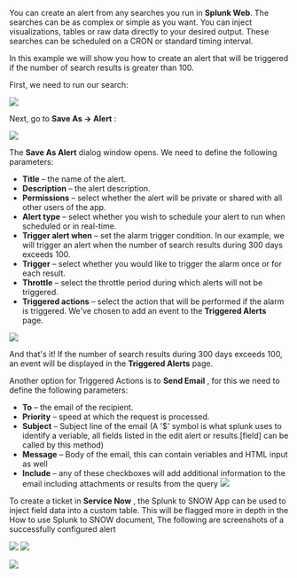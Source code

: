 You can create an alert from any searches you run in **Splunk Web**. The searches can be as complex or simple as you want. You can inject visualizations, tables or raw data directly to your desired output. These searches can be scheduled on a CRON or standard timing interval.

 In this example we will show you how to create an alert that will be triggered if the number of search results is greater than 100.

First, we need to run our search:

![](https://github.com/gdcorp-infosec/security-detections-framework/blob/main/documentation/splunk_search_for_an_alert.jpeg)

Next, go to  **Save As -> Alert** :

![](https://github.com/gdcorp-infosec/security-detections-framework/blob/main/documentation/save_alert.jpg)

The  **Save As Alert**  dialog window opens. We need to define the following parameters:

- **Title**  – the name of the alert.
- **Description**  – the alert description.
- **Permissions**  – select whether the alert will be private or shared with all other users of the app.
- **Alert type**  – select whether you wish to schedule your alert to run when scheduled or in real-time.
- **Trigger alert when**  – set the alarm trigger condition. In our example, we will trigger an alert when the number of search results during 300 days exceeds 100.
- **Trigger**  – select whether you would like to trigger the alarm once or for each result.
- **Throttle**  – select the throttle period during which alerts will not be triggered.
- **Triggered actions**  – select the action that will be performed if the alarm is triggered. We&#39;ve chosen to add an event to the  **Triggered Alerts**  page.

![](https://github.com/gdcorp-infosec/security-detections-framework/blob/main/documentation/Alert%20Peram.jpg)

And that&#39;s it! If the number of search results during 300 days exceeds 100, an event will be displayed in the  **Triggered Alerts**  page.

 Another option for Triggered Actions is to **Send Email** , for this we need to define the following parameters:

- **To**  – the email of the recipient.
- **Priority**  – speed at which the request is processed.
- **Subject** – Subject line of the email (A &#39;$&#39; symbol is what splunk uses to identify a veriable, all fields listed in the edit alert or results.[field] can be called by this method)
- **Message** – Body of the email, this can contain veriables and HTML input as well
- **Include** – any of these checkboxes will add additional information to the email including attachments or results from the query ![](https://github.com/gdcorp-infosec/security-detections-framework/blob/main/documentation/SNOW%20settings%201.png)

To create a ticket in **Service Now** , the Splunk to SNOW App can be used to inject field data into a custom table. This will be flagged more in depth in the How to use Splunk to SNOW document, The following are screenshots of a successfully configured alert

![](https://github.com/gdcorp-infosec/security-detections-framework/blob/main/documentation/Snow%20settings%202.png)
![](https://github.com/gdcorp-infosec/security-detections-framework/blob/main/documentation/Snow%20settings%203.png)

![](https://github.com/gdcorp-infosec/security-detections-framework/blob/main/documentation/snow%20settings%204.png)
